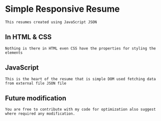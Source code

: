 # Simple Responsive Resume

    This resumes created using JavaScript JSON

## In HTML & CSS

    Nothing is there in HTML even CSS have the properties for styling the elements

## JavaScript

    This is the heart of the resume that is simple DOM used fetching data from external file JSON file

## Future modification

    You are free to contribute with my code for optimization also suggest where required any modification.
